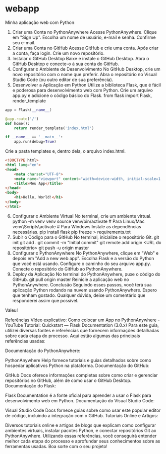 # webapp
 Minha aplicação web com Python
1. Criar uma Conta no PythonAnywhere
Acesse PythonAnywhere.
Clique em "Sign Up".
Escolha um nome de usuário, e-mail e senha.
Confirme seu e-mail.
2. Criar uma Conta no GitHub
Acesse GitHub e crie uma conta.
Após criar a conta, faça login.
Crie um novo repositório.
3. Instalar o GitHub Desktop
Baixe e instale o GitHub Desktop.
Abra o GitHub Desktop e conecte-o à sua conta do GitHub.
4. Configurar o Ambiente de Desenvolvimento
No GitHub Desktop, crie um novo repositório com o nome que preferir.
Abra o repositório no Visual Studio Code (ou outro editor de sua preferência).
5. Desenvolver a Aplicação em Python
Utilize a biblioteca Flask, que é fácil e poderosa para desenvolvimento web com Python.
Crie um arquivo app.py e adicione o código básico do Flask.
from flask import Flask, render_template

```python
app = Flask(__name__)

@app.route('/')
def home():
    return render_template('index.html')

if __name__ == '__main__':
    app.run(debug=True)
```

Crie a pasta templates e, dentro dela, o arquivo index.html.

```html
<!DOCTYPE html>
<html lang="en">
<head>
    <meta charset="UTF-8">
    <meta name="viewport" content="width=device-width, initial-scale=1.0">
    <title>Meu App</title>
</head>
<body>
    <h1>Hello, World!</h1>
</body>
</html>
```

6. Configurar o Ambiente Virtual
No terminal, crie um ambiente virtual.
python -m venv venv
source venv/bin/activate  # Para Linux/Mac
venv\Scripts\activate  # Para Windows
Instale as dependências necessárias.
pip install flask
pip freeze > requirements.txt
7. Subir o Código para o GitHub
No terminal, inicialize o repositório Git.
git init
git add .
git commit -m "Initial commit"
git remote add origin <URL do repositório>
git push -u origin master
8. Configurar o PythonAnywhere
No PythonAnywhere, clique em "Web" e depois em "Add a new web app".
Escolha Flask e a versão do Python que você está usando.
Configure o caminho do seu arquivo app.py.
Conecte o repositório do GitHub ao PythonAnywhere.
9. Deploy da Aplicação
No terminal do PythonAnywhere, puxe o código do GitHub.
git pull origin master
Reinicie a aplicação web no PythonAnywhere.
Conclusão
Seguindo esses passos, você terá sua aplicação Python rodando na nuvem usando PythonAnywhere. Espero que tenham gostado. Qualquer dúvida, deixe um comentário que responderei assim que possível.

Valeu!

Referências
Vídeo explicativo: Como colocar um App no PythonAnywhere - YouTube
Tutorial: Quickstart — Flask Documentation (3.0.x)
Para este guia, utilizei diversas fontes e referências que fornecem informações detalhadas sobre cada etapa do processo. Aqui estão algumas das principais referências usadas:

Documentação do PythonAnywhere:

PythonAnywhere Help fornece tutoriais e guias detalhados sobre como hospedar aplicativos Python na plataforma.
Documentação do GitHub:

GitHub Docs oferece informações completas sobre como criar e gerenciar repositórios no GitHub, além de como usar o GitHub Desktop.
Documentação do Flask:

Flask Documentation é a fonte oficial para aprender a usar o Flask para desenvolvimento web em Python.
Documentação do Visual Studio Code:

Visual Studio Code Docs fornece guias sobre como usar este popular editor de código, incluindo a integração com o GitHub.
Tutoriais Online e Artigos:

Diversos tutoriais online e artigos de blogs que explicam como configurar ambientes virtuais, instalar pacotes Python, e conectar repositórios Git ao PythonAnywhere.
Utilizando essas referências, você conseguirá entender melhor cada etapa do processo e aprofundar seus conhecimentos sobre as ferramentas usadas. Boa sorte com o seu projeto!